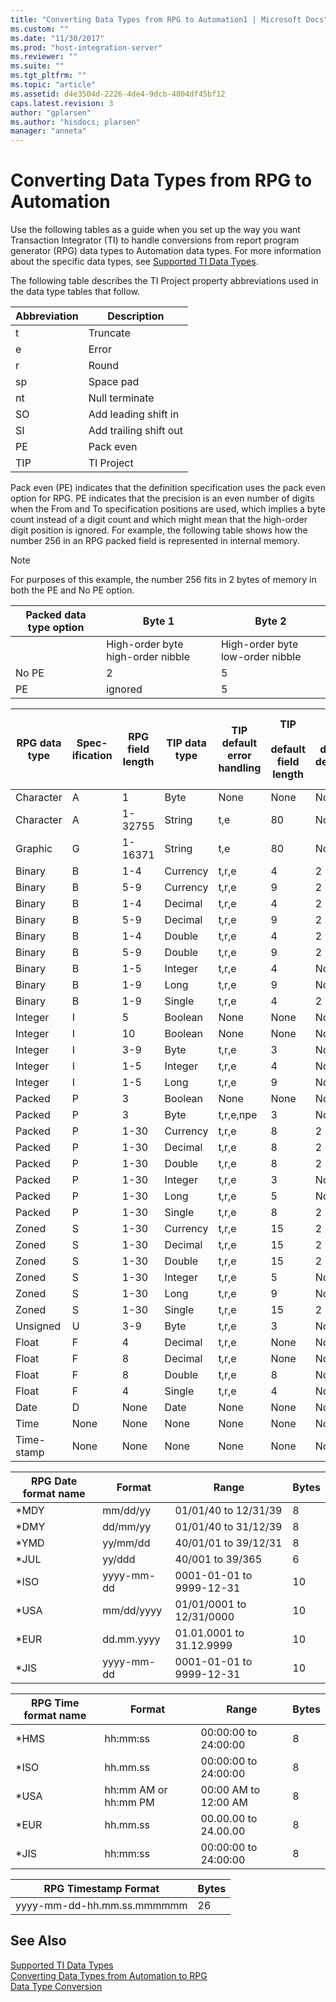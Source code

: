 ```yaml
---
title: "Converting Data Types from RPG to Automation1 | Microsoft Docs"
ms.custom: ""
ms.date: "11/30/2017"
ms.prod: "host-integration-server"
ms.reviewer: ""
ms.suite: ""
ms.tgt_pltfrm: ""
ms.topic: "article"
ms.assetid: d4e3504d-2226-4de4-9dcb-4804df45bf12
caps.latest.revision: 3
author: "gplarsen"
ms.author: "hisdocs; plarsen"
manager: "anneta"
---
```

# Converting Data Types from RPG to Automation
Use the following tables as a guide when you set up the way you want Transaction Integrator (TI) to handle conversions from report program generator (RPG) data types to Automation data types. For more information about the specific data types, see [Supported TI Data Types](../core/supported-ti-data-types2.md).  
  
 The following table describes the TI Project property abbreviations used in the data type tables that follow.  
  
|Abbreviation|Description|  
|------------------|-----------------|  
|t|Truncate|  
|e|Error|  
|r|Round|  
|sp|Space pad|  
|nt|Null terminate|  
|SO|Add leading shift in|  
|SI|Add trailing shift out|  
|PE|Pack even|  
|TIP|TI Project|  
  
 Pack even (PE) indicates that the definition specification uses the pack even option for RPG. PE indicates that the precision is an even number of digits when the From and To specification positions are used, which implies a byte count instead of a digit count and which might mean that the high-order digit position is ignored. For example, the following table shows how the number 256 in an RPG packed field is represented in internal memory.  
  
> [!NOTE]
>  For purposes of this example, the number 256 fits in 2 bytes of memory in both the PE and No PE option.  
  
| Packed data type option |              Byte 1               |              Byte 2              |
|-------------------------|-----------------------------------|----------------------------------|
|                         | High-order byte high-order nibble | High-order byte low-order nibble |
|          No PE          |                 2                 |                5                 |
|           PE            |              ignored              |                5                 |
  
|RPG data type|Spec-ification|RPG field length|TIP data type|TIP default error handling|TIP<br /><br /> default field length|TIP default decimals|TIP<br /><br /> default string<br /><br /> handling|  
|-------------------|---------------------|----------------------|-------------------|--------------------------------|----------------------------------|--------------------------|-----------------------------------------|  
|Character|A|1|Byte|None|None|None|None|  
|Character|A|1-32755|String|t,e|80|None|sp,nt|  
|Graphic|G|1-16371|String|t,e|80|None|sp|  
|Binary|B|1-4|Currency|t,r,e|4|2|None|  
|Binary|B|5-9|Currency|t,r,e|9|2|None|  
|Binary|B|1-4|Decimal|t,r,e|4|2|None|  
|Binary|B|5-9|Decimal|t,r,e|9|2|None|  
|Binary|B|1-4|Double|t,r,e|4|2|None|  
|Binary|B|5-9|Double|t,r,e|9|2|None|  
|Binary|B|1-5|Integer|t,r,e|4|None|None|  
|Binary|B|1-9|Long|t,r,e|9|None|None|  
|Binary|B|1-9|Single|t,r,e|4|2|None|  
|Integer|I|5|Boolean|None|None|None|None|  
|Integer|I|10|Boolean|None|None|None|None|  
|Integer|I|3-9|Byte|t,r,e|3|None|None|  
|Integer|I|1-5|Integer|t,r,e|4|None|None|  
|Integer|I|1-5|Long|t,r,e|9|None|None|  
|Packed|P|3|Boolean|None|None|None|None|  
|Packed|P|3|Byte|t,r,e,npe|3|None|None|  
|Packed|P|1-30|Currency|t,r,e|8|2|None|  
|Packed|P|1-30|Decimal|t,r,e|8|2|None|  
|Packed|P|1-30|Double|t,r,e|8|2|None|  
|Packed|P|1-30|Integer|t,r,e|3|None|None|  
|Packed|P|1-30|Long|t,r,e|5|None|None|  
|Packed|P|1-30|Single|t,r,e|8|2|None|  
|Zoned|S|1-30|Currency|t,r,e|15|2|None|  
|Zoned|S|1-30|Decimal|t,r,e|15|2|None|  
|Zoned|S|1-30|Double|t,r,e|15|2|None|  
|Zoned|S|1-30|Integer|t,r,e|5|None|None|  
|Zoned|S|1-30|Long|t,r,e|9|None|None|  
|Zoned|S|1-30|Single|t,r,e|15|2|None|  
|Unsigned|U|3-9|Byte|t,r,e|3|None|None|  
|Float|F|4|Decimal|t,r,e|None|None|None|  
|Float|F|8|Decimal|t,r,e|None|None|None|  
|Float|F|8|Double|t,r,e|8|None|None|  
|Float|F|4|Single|t,r,e|4|None|None|  
|Date|D|None|Date|None|None|None|None|  
|Time|None|None|None|None|None|None|None|  
|Time-stamp|None|None|None|None|None|None|None|  
  
|RPG Date format name|Format|Range|Bytes|  
|--------------------------|------------|-----------|-----------|  
|*MDY|mm/dd/yy|01/01/40 to 12/31/39|8|  
|*DMY|dd/mm/yy|01/01/40 to 31/12/39|8|  
|*YMD|yy/mm/dd|40/01/01 to 39/12/31|8|  
|*JUL|yy/ddd|40/001 to 39/365|6|  
|*ISO|yyyy-mm-dd|0001-01-01 to 9999-12-31|10|  
|*USA|mm/dd/yyyy|01/01/0001 to 12/31/0000|10|  
|*EUR|dd.mm.yyyy|01.01.0001 to 31.12.9999|10|  
|*JIS|yyyy-mm-dd|0001-01-01 to 9999-12-31|10|  
  
|RPG Time format name|Format|Range|Bytes|  
|--------------------------|------------|-----------|-----------|  
|*HMS|hh:mm:ss|00:00:00 to 24:00:00|8|  
|*ISO|hh.mm.ss|00:00:00 to 24:00:00|8|  
|*USA|hh:mm AM or hh:mm PM|00:00 AM to 12:00 AM|8|  
|*EUR|hh.mm.ss|00.00.00 to 24.00.00|8|  
|*JIS|hh:mm:ss|00:00:00 to 24:00:00|8|  
  
|RPG Timestamp Format|Bytes|  
|--------------------------|-----------|  
|yyyy-mm-dd-hh.mm.ss.mmmmmm|26|  
  
## See Also  
 [Supported TI Data Types](../core/supported-ti-data-types2.md)   
 [Converting Data Types from Automation to RPG](../core/converting-data-types-from-automation-to-rpg1.md)   
 [Data Type Conversion](../core/data-type-conversion1.md)